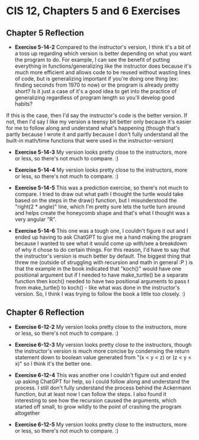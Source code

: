 # CIS 12, Chapters 5 and 6 Exercises

<h2>Chapter 5 Reflection</h2>

- <b>Exercise 5-14-2</b>
Compared to the instructor's version, I think it's a bit of a toss up regarding which version is better depending 
on what you want the program to do. For example, I can see the benefit of putting everything in functions/generalizing 
like the instructor does because it's much more efficient and allows code to be reused without wasting lines of code, 
but is generalizing important if you're doing one thing (ex: finding seconds from 1970 to now) or the program is 
already pretty short? Is it just a case of it's a good idea to get into the practice of generalizing regardless of 
program length so you'll develop good habits?

If this is the case, then I'd say the instructor's code is the better version. If not, then I'd say I like my 
version a teensy bit better only because it's easier for me to follow along and understand what's happening (though 
that's partly because I wrote it and partly because I don't fully understand all the built-in math/time functions 
that were used in the instructor-version)

- <b>Exercise 5-14-3</b>
My version looks pretty close to the instructors, more or less, so there's not much to compare. :)

- <b>Exercise 5-14-4</b>
My version looks pretty close to the instructors, more or less, so there's not much to compare. :)

- <b>Exercise 5-14-5</b>
This was a prediction exercise, so there's not much to compare. I tried to draw out what path I thought the turtle 
would take based on the steps in the draw() function, but I misunderstood the "right(2 * angle)" line, which I'm pretty 
sure lets the turtle turn around and helps create the honeycomb shape and that's what I thought was a very angular "R".

- <b>Exercise 5-14-6</b>
This one was a tough one, I couldn't figure it out and I ended up having to ask ChatGPT to give me a hand making the
program because I wanted to see what it would come up with/see a breakdown of why it chose to do certain things. For
this reason, I'd have to say that the instructor's version is much better by default. The biggest thing that threw me
(outside of struggling with recursion and math in general :P ) is that the example in the book indicated that "koch()" 
would have one positional argument but if I needed to have make_turtle() be a separate function then koch() needed 
to have two positional arguments to pass t from make_turtle() to koch() - like what was done in the instructor's 
version. So, I think I was trying to follow the book a little too closely. :)

<h2>Chapter 6 Reflection</h2>

- <b>Exercise 6-12-2</b>
My version looks pretty close to the instructors, more or less, so there's not much to compare. :)

- <b>Exercise 6-12-3</b>
My version looks pretty close to the instructors, though the instructor's version is much more concise by condensing
the return statement down to boolean value generated from "(x < y < z) or (z < y < x)" so I think it's the better one.

- <b>Exercise 6-12-4</b>
This was another one I couldn't figure out and ended up asking ChatGPT for help, so I could follow along and understand 
the process. I still don't fully understand the process behind the Ackermann function, but at least now I can follow
the steps. I also found it interesting to see how the recursion caused the arguments, which started off small,
to grow wildly to the point of crashing the program altogether

- <b>Exercise 6-12-5</b>
My version looks pretty close to the instructors, more or less, so there's not much to compare. :)